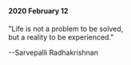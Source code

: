 ## 

#### 2020 February 12

"Life is not a problem to be solved,  
but a reality to be experienced."

--Sarvepalli Radhakrishnan


